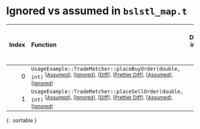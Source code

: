 # Ignored vs assumed in `bslstl_map.t`

<script src="../sorttable.js"></script>

|   Index | Function                                                                                                                                                                                                                                               |   Difference in number of lines |   Function size difference in bytes |   Number of lines in assumed build |   Number of bytes in assumed build |   Number of lines in ignored build |   Number of bytes in ignored build |
|--------:|:-------------------------------------------------------------------------------------------------------------------------------------------------------------------------------------------------------------------------------------------------------|--------------------------------:|------------------------------------:|-----------------------------------:|-----------------------------------:|-----------------------------------:|-----------------------------------:|
|       0 | `UsageExample::TradeMatcher::placeBuyOrder(double, int)` <sup>\[[Assumed](0-assume)\], \[[Ignored](0-none)\], \[[Diff](0.diff.html)\], \[[Prettier Diff](0-diff.html)\], \[[Assumed](0-assume-decompiled.txt)\], \[[Ignored](0-none-decompiled.txt)\]  |                              -2 |                                 -16 |                                 86 |                                288 |                                 88 |                                304 |
|       1 | `UsageExample::TradeMatcher::placeSellOrder(double, int)` <sup>\[[Assumed](1-assume)\], \[[Ignored](1-none)\], \[[Diff](1.diff.html)\], \[[Prettier Diff](1-diff.html)\], \[[Assumed](1-assume-decompiled.txt)\], \[[Ignored](1-none-decompiled.txt)\] |                              -2 |                                 -16 |                                 83 |                                272 |                                 85 |                                288 |
{: .sortable }
